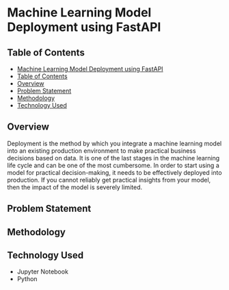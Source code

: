 # Machine Learning Model Deployment using FastAPI
## Table of Contents
 - [Machine Learning Model Deployment using FastAPI](#machine-learning-model-deployment-using-fastapi)
  - [Table of Contents](#table-of-contents)
  - [Overview](#overview)
  - [Problem Statement](#problem-statement)
  - [Methodology](#methodology)
  - [Technology Used](#technology-used)


## Overview
Deployment is the method by which you integrate a machine learning model into an existing production environment to
 make practical business decisions based on data. It is one of the last stages in the machine learning life cycle and
  can be one of the most cumbersome.
  In order to start using a model for practical decision-making, it needs to be effectively deployed into production. If you cannot reliably
   get practical insights from your model, then the impact of the model is severely limited.
## Problem Statement

## Methodology

## Technology Used
- Jupyter Notebook
- Python


